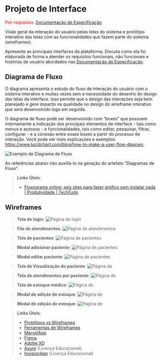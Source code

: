 
# Projeto de Interface

<span style="color:red">Pré-requisitos: <a href="2-Especificação do Projeto.md"> Documentação de Especificação</a></span>

Visão geral da interação do usuário pelas telas do sistema e protótipo interativo das telas com as funcionalidades que fazem parte do sistema (wireframes).

 Apresente as principais interfaces da plataforma. Discuta como ela foi elaborada de forma a atender os requisitos funcionais, não funcionais e histórias de usuário abordados nas <a href="2-Especificação do Projeto.md"> Documentação de Especificação</a>.

## Diagrama de Fluxo

O diagrama apresenta o estudo do fluxo de interação do usuário com o sistema interativo e  muitas vezes sem a necessidade do desenho do design das telas da interface. Isso permite que o design das interações seja bem planejado e gere impacto na qualidade no design do wireframe interativo que será desenvolvido logo em seguida.

O diagrama de fluxo pode ser desenvolvido com “boxes” que possuem internamente a indicação dos principais elementos de interface - tais como menus e acessos - e funcionalidades, tais como editar, pesquisar, filtrar, configurar - e a conexão entre esses boxes a partir do processo de interação. Você pode ver mais explicações e exemplos https://www.lucidchart.com/blog/how-to-make-a-user-flow-diagram.

![Exemplo de Diagrama de Fluxo](img/diagramafluxo2.jpg)

As referências abaixo irão auxiliá-lo na geração do artefato “Diagramas de Fluxo”.

> **Links Úteis**:
> - [Fluxograma online: seis sites para fazer gráfico sem instalar nada | Produtividade | TechTudo](https://www.techtudo.com.br/listas/2019/03/fluxograma-online-seis-sites-para-fazer-grafico-sem-instalar-nada.ghtml)

## Wireframes

> **Tela de login**:
![Página de login](img/frames-VivaBem/LOGIN.png)

> **Fila de atendimentos**:
![Página de atendimentos](img/frames-VivaBem/Fila-de-Atendimentos.png)

> **Tela de pacientes**:
![Página de pacientes](img/frames-VivaBem/pacientes.png)

> **Modal adicionar paciente**:
![Página de pacientes](img/frames-VivaBem/Adic-pacientes.png)

> **Modal editar paciente**:
![Página de pacientes](img/frames-VivaBem/editar-pacientes.png)

> **Tela de Visualização do paciente**:
![Página de ](img/frames-VivaBem/visualizar-paceinte.png)

> **Tela de atendimentos por paciente**:
![Página de ](img/frames-VivaBem/atendimentos-por-paciente.png)

> **Tela de estoque médico**:
![Página de ](img/frames-VivaBem/estoque.png.png)

> **Modal de adição de estoque**:
![Página de ](img/frames-VivaBem/estoque-adicionar.png)

> **Modal de edição de estoque**:
![Página de ](img/frames-VivaBem/estoque-editar.png)


> **Links Úteis**:
> - [Protótipos vs Wireframes](https://www.nngroup.com/videos/prototypes-vs-wireframes-ux-projects/)
> - [Ferramentas de Wireframes](https://rockcontent.com/blog/wireframes/)
> - [MarvelApp](https://marvelapp.com/developers/documentation/tutorials/)
> - [Figma](https://www.figma.com/)
> - [Adobe XD](https://www.adobe.com/br/products/xd.html#scroll)
> - [Axure](https://www.axure.com/edu) (Licença Educacional)
> - [InvisionApp](https://www.invisionapp.com/) (Licença Educacional)
